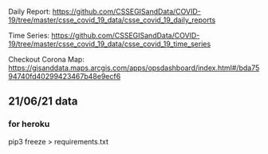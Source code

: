 Daily Report: https://github.com/CSSEGISandData/COVID-19/tree/master/csse_covid_19_data/csse_covid_19_daily_reports

Time Series: https://github.com/CSSEGISandData/COVID-19/tree/master/csse_covid_19_data/csse_covid_19_time_series

Checkout Corona Map: https://gisanddata.maps.arcgis.com/apps/opsdashboard/index.html#/bda7594740fd40299423467b48e9ecf6

## 21/06/21 data

### for heroku

pip3 freeze > requirements.txt
